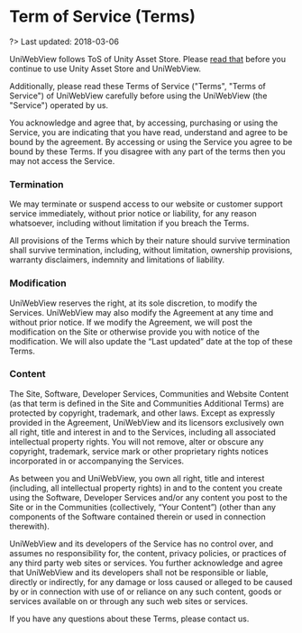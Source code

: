 # Term of Service (Terms)

?> Last updated: 2018-03-06

UniWebView follows ToS of Unity Asset Store. Please [read that](https://unity3d.com/legal/as_terms) before you continue to use Unity Asset Store and UniWebView.

Additionally, please read these Terms of Service ("Terms", "Terms of Service") of UniWebView carefully before using the UniWebView (the "Service") operated by us.

You acknowledge and agree that, by accessing, purchasing or using the Service, you are indicating that you have read, understand and agree to be bound by the agreement. By accessing or using the Service you agree to be bound by these Terms. If you disagree with any part of the terms then you may not access the Service.

### Termination

We may terminate or suspend access to our website or customer support service immediately, without prior notice or liability, for any reason whatsoever, including without limitation if you breach the Terms.

All provisions of the Terms which by their nature should survive termination shall survive termination, including, without limitation, ownership provisions, warranty disclaimers, indemnity and limitations of liability.

### Modification

UniWebView reserves the right, at its sole discretion, to modify the Services. UniWebView may also modify the Agreement at any time and without prior notice. If we modify the Agreement, we will post the modification on the Site or otherwise provide you with notice of the modification. We will also update the “Last updated” date at the top of these Terms. 

### Content

The Site, Software, Developer Services, Communities and Website Content (as that term is defined in the Site and Communities Additional Terms) are protected by copyright, trademark, and other laws. Except as expressly provided in the Agreement, UniWebView and its licensors exclusively own all right, title and interest in and to the Services, including all associated intellectual property rights. You will not remove, alter or obscure any copyright, trademark, service mark or other proprietary rights notices incorporated in or accompanying the Services.

As between you and UniWebView, you own all right, title and interest (including, all intellectual property rights) in and to the content you create using the Software, Developer Services and/or any content you post to the Site or in the Communities (collectively, “Your Content”) (other than any components of the Software contained therein or used in connection therewith).
 
UniWebView and its developers of the Service has no control over, and assumes no responsibility for, the content, privacy policies, or practices of any third party web sites or services. You further acknowledge and agree that UniWebView and its developers shall not be responsible or liable, directly or indirectly, for any damage or loss caused or alleged to be caused by or in connection with use of or reliance on any such content, goods or services available on or through any such web sites or services.

If you have any questions about these Terms, please contact us.